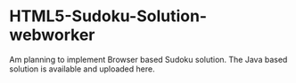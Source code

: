HTML5-Sudoku-Solution-webworker
===============================
Am planning to implement Browser based Sudoku solution. The Java based solution is available and uploaded here.